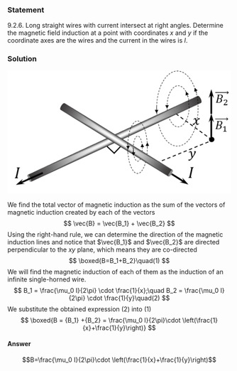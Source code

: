 ###  Statement 

$9.2.6.$ Long straight wires with current intersect at right angles. Determine the magnetic field induction at a point with coordinates $x$ and $y$ if the coordinate axes are the wires and the current in the wires is $I$. 

### Solution

![ Direction of magnetic induction created by current in wires |533x292, 39%](../../img/9.2.6/9.2.6_1.png)

We find the total vector of magnetic induction as the sum of the vectors of magnetic induction created by each of the vectors $$ \vec{B} = \vec{B_1} + \vec{B_2} $$ Using the right-hand rule, we can determine the direction of the magnetic induction lines and notice that $\vec{B_1}$ and $\vec{B_2}$ are directed perpendicular to the $xy$ plane, which means they are co-directed $$ \boxed{B=B_1+B_2}\quad(1) $$ We will find the magnetic induction of each of them as the induction of an infinite single-horned wire. $$ B_1 = \frac{\mu_0 I}{2\pi} \cdot \frac{1}{x};\quad B_2 = \frac{\mu_0 I}{2\pi} \cdot \frac{1}{y}\quad(2) $$ We substitute the obtained expression $(2)$ into $(1)$ $$ \boxed{B = {B_1} +{B_2} = \frac{\mu_0 I}{2\pi}\cdot \left(\frac{1}{x}+\frac{1}{y}\right)} $$ 

#### Answer

$$B=\frac{\mu_0 I}{2\pi}\cdot \left(\frac{1}{x}+\frac{1}{y}\right)$$ 
